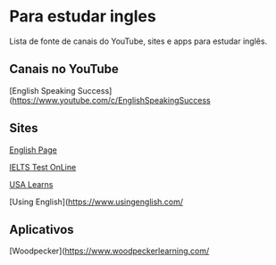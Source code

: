 # Para estudar ingles
Lista de fonte de canais do YouTube, sites e apps para estudar inglês.

## Canais no YouTube

[English Speaking Success](https://www.youtube.com/c/EnglishSpeakingSuccess

## Sites

[English Page](https://www.englishpage.com/index.html)

[IELTS Test OnLine](https://ieltsonlinetests.com/ielts-exam-library)

[USA Learns](https://www.usalearns.org/)

[Using English](https://www.usingenglish.com/

## Aplicativos

[Woodpecker](https://www.woodpeckerlearning.com/


